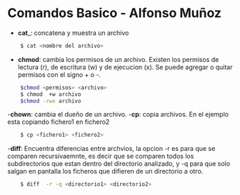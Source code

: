 # Comandos Basico - Alfonso Muñoz
- __cat___: concatena y muestra un archivo

```bash
	$ cat <nombre del archivo>
```

- __chmod__: cambia los permisos de un archivo. Existen los permisos de lectura (r), de escritura (w) y de ejecucion (x). Se puede agregar o quitar permisos con el  signo + o -.

```bash
	$chmod <permisos> <archivo>
	$ chmod  +w archivo
	$chmod -rwx archivo
```

-__chown__: cambia el dueño de un archivo.
-__cp__:  copia archivos. En el ejemplo esta copiando fichero1 en fichero2

```bash
	$ cp <fichero1> <fichero2>
```

-__diff__: Encuentra diferencias entre archvios, la opcion -r es para que se 
comparen recursivaemnte, es decir que se comparen todos los subdirectorios 
que estan dentro del directorio analizado, y -q para que solo salgan en pantalla 
los ficheros que difieren de un directorio a otro.

```bash
	$ diff  -r -q <directorio1> <directorio2>
```


